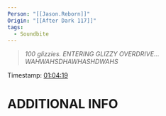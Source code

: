 ```yaml
---
Person: "[[Jason.Reborn]]"
Origin: "[[After Dark 117]]"
tags:
  - Soundbite
---
```

> *100 glizzies. ENTERING GLIZZY OVERDRIVE... WAHWAHSDHAWHASHDWAHS*

Timestamp: [01:04:19](https://youtu.be/HbATtwgldBw?t=3859)

# ADDITIONAL INFO